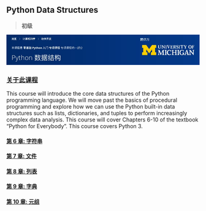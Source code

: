 ## Python Data Structures
> **初级**

![02-README](img/02-README.jpg)

### [关于此课程](https://www.coursera.org/learn/python-data?specialization=python)
This course will introduce the core data structures of the Python programming language. We will move past the basics of procedural programming and explore how we can use the Python built-in data structures such as lists, dictionaries, and tuples to perform increasingly complex data analysis. This course will cover Chapters 6-10 of the textbook “Python for Everybody”.  This course covers Python 3.

#### [第 6 章: 字符串](Chapter-6-Strings.md)
#### [第 7 章: 文件](Chapter-7-Files.md)
#### [第 8 章: 列表](Chapter-8-Lists.md)
#### [第 9 章: 字典](Chapter-9-Dictionaries.md)
#### [第 10 章: 元组](Chapter-10-Tuples.md)
